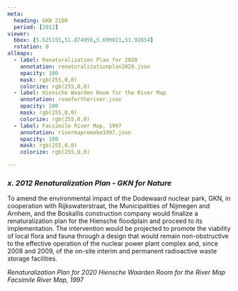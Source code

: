 ```yaml
---
meta:
  heading: GKN 2100
  period: [2012]
viewer:
  bbox: [5.625155,51.874956,5.699021,51.92054]
  rotation: 0
allmaps:
  - label: Renaturalization Plan for 2020
    annotation: renaturalizationplan2020.json
    opacity: 100
    mask: rgb(255,0,0)
    colorize: rgb(255,0,0)
  - label: Hiensche Waarden Room for the River Map
    annotation: roomfortheriver.json
    opacity: 100
    mask: rgb(255,0,0)
    colorize: rgb(255,0,0)
  - label: Facsimile River Map, 1997
    annotation: rivermapremake1997.json
    opacity: 100
    mask: rgb(255,0,0)
    colorize: rgb(255,0,0)

---
```


### _x.    2012 Renaturalization Plan - GKN for Nature_

To amend the environmental impact of the Dodewaard nuclear park, GKN, in cooperation with Rijkswaterstraat, the Municipalities of Nijmegen and Arnhem, and the Boskallis construction company would finalize a renaturalization plan for the Hiensche floodplain and proceed to its implementation. The intervention would be projected to promote the viability of local flora and fauna through a design that would remain non-obstructive to the effective operation of the nuclear power plant complex and, since 2008 and 2009, of the on-site interim and permanent radioactive waste storage facilities.

_Renaturalization Plan for 2020_
_Hiensche Waarden Room for the River Map_
_Facsimile River Map, 1997_
